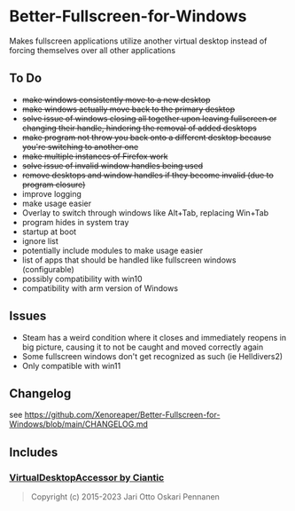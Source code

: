 # Better-Fullscreen-for-Windows
Makes fullscreen applications utilize another virtual desktop instead of forcing themselves over all other applications

## To Do
- ~~make windows consistently move to a new desktop~~
- ~~make windows actually move back to the primary desktop~~
- ~~solve issue of windows closing all together upon leaving fullscreen or changing their handle, hindering the removal of added desktops~~
- ~~make program not throw you back onto a different desktop because you're switching to another one~~
- ~~make multiple instances of Firefox work~~
- ~~solve issue of invalid window handles being used~~
- ~~remove desktops and window handles if they become invalid (due to program closure)~~
- improve logging
- make usage easier
- Overlay to switch through windows like Alt+Tab, replacing Win+Tab
- program hides in system tray
- startup at boot
- ignore list
- potentially include modules to make usage easier
- list of apps that should be handled like fullscreen windows (configurable)
- possibly compatibility with win10
- compatibility with arm version of Windows

## Issues
- Steam has a weird condition where it closes and immediately reopens in big picture, causing it to not be caught and moved correctly again
- Some fullscreen windows don't get recognized as such (ie Helldivers2)
- Only compatible with win11

## Changelog
see https://github.com/Xenoreaper/Better-Fullscreen-for-Windows/blob/main/CHANGELOG.md

## Includes
### [VirtualDesktopAccessor by Ciantic](https://github.com/Ciantic/VirtualDesktopAccessor)
> Copyright (c) 2015-2023 Jari Otto Oskari Pennanen
